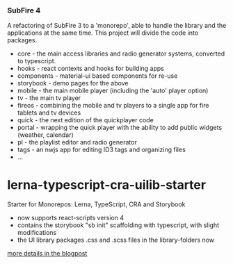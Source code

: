 ### SubFire 4

A refactoring of SubFire 3 to a 'monorepo', able to handle the library and the applications at the same time. This project will divide the code into packages.

- core - the main access libraries and radio generator systems, converted to typescript.
- hooks - react contexts and hooks for building apps
- components - material-ui based components for re-use
- storybook - demo pages for the above
- mobile - the main mobile player (including the 'auto' player option)
- tv - the main tv player
- fireos - combining the mobile and tv players to a single app for fire tablets and tv devices
- quick - the next edition of the quickplayer code
- portal - wrapping the quick player with the ability to add public widgets (weather, calendar)
- pl - the playlist editor and radio generator
- tags - an nwjs app for editing ID3 tags and organizing files
- ...

# lerna-typescript-cra-uilib-starter
Starter for Monorepos: Lerna, TypeScript, CRA and Storybook

- now supports react-scripts version 4
- contains the storybook "sb init" scaffolding with typescript, with slight modifications
- the UI library packages .css and .scss files in the library-folders now

[more details in the blogpost](https://dev.to/shnydercom/monorepos-lerna-typescript-cra-and-storybook-combined-4hli)
